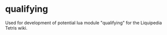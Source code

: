 # qualifying

Used for development of potential lua module "qualifying" for the Liquipedia Tetris wiki.